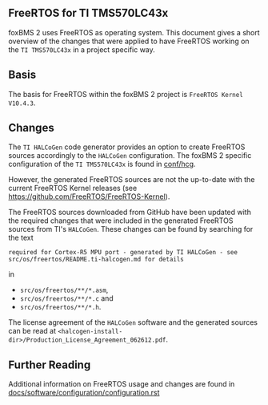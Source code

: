 ## FreeRTOS for TI TMS570LC43x

foxBMS 2 uses FreeRTOS as operating system.
This document gives a short overview of the changes that were applied to have
FreeRTOS working on the ``TI TMS570LC43x`` in a project specific way.

## Basis

The basis for FreeRTOS within the foxBMS 2 project is
``FreeRTOS Kernel V10.4.3``.

## Changes

The ``TI HALCoGen`` code generator provides an option to create FreeRTOS
sources accordingly to the ``HALCoGen`` configuration.
The foxBMS 2 specific configuration of the ``TI TMS570LC43x`` is found in
[conf/hcg](../../../conf/hcg).

However, the generated FreeRTOS sources are not the up-to-date with the current
FreeRTOS Kernel releases (see https://github.com/FreeRTOS/FreeRTOS-Kernel).

The FreeRTOS sources downloaded from GitHub have been updated with the required
changes that were included in the generated FreeRTOS sources from TI's
``HALCoGen``. These changes can be found by searching for the text

```
required for Cortex-R5 MPU port - generated by TI HALCoGen - see src/os/freertos/README.ti-halcogen.md for details
```

in

- ``src/os/freertos/**/*.asm``,
- ``src/os/freertos/**/*.c`` and
- ``src/os/freertos/**/*.h``.

The license agreement of the ``HALCoGen`` software and the generated sources
can be read at
``<halcogen-install-dir>/Production_License_Agreement_062612.pdf``.

## Further Reading

Additional information on FreeRTOS usage and changes are found in
[docs/software/configuration/configuration.rst](../../../docs/software/configuration/configuration.rst)
